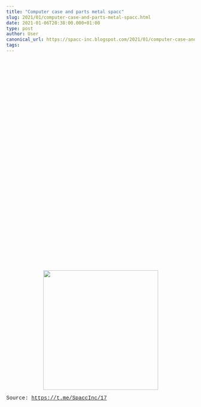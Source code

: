 ```yaml
---
title: "Computer case and parts metal spacc"
slug: 2021/01/computer-case-and-parts-metal-spacc.html
date: 2021-01-06T20:38:00.000+01:00
type: post
author: User
canonical_url: https://spacc-inc.blogspot.com/2021/01/computer-case-and-parts-metal-spacc.html
tags: 
---
```


<div class="separator" style="clear: both; text-align: center;"><object class="BLOG_video_class" contentid="a827ae8ae33217dd" height="266" id="BLOG_video-a827ae8ae33217dd" width="320"></object></div><br /><div class="separator" style="clear: both; text-align: center;"><object class="BLOG_video_class" contentid="a1cdd0a69e37852a" height="266" id="BLOG_video-a1cdd0a69e37852a" width="320"></object></div><br /><div class="separator" style="clear: both; text-align: center;"><a href="https://blogger.googleusercontent.com/img/b/R29vZ2xl/AVvXsEgkkSSq-XcKE45YvMW68Uoa9T0o1QF_5zfr8CZoMWJrA4TqP7sJBygfvarQ3jsgOfutGofTVsC88hVhg8bQCGJCN-l6ZEQWEl1TuWlhNH-7pCKh7Umv3l1xkm32ILbUDTRlDWklh7vF4eodl63Tb0UKReV3FRQX1U9qYSlb4LnunhGd6JF-YWMYJGzU4h8_/s1280/photo_2021-01-06_20-24-10.jpg" imageanchor="1" style="margin-left: 1em; margin-right: 1em;"><img border="0" data-original-height="1280" data-original-width="1227" height="320" src="https://blogger.googleusercontent.com/img/b/R29vZ2xl/AVvXsEgkkSSq-XcKE45YvMW68Uoa9T0o1QF_5zfr8CZoMWJrA4TqP7sJBygfvarQ3jsgOfutGofTVsC88hVhg8bQCGJCN-l6ZEQWEl1TuWlhNH-7pCKh7Umv3l1xkm32ILbUDTRlDWklh7vF4eodl63Tb0UKReV3FRQX1U9qYSlb4LnunhGd6JF-YWMYJGzU4h8_/s320/photo_2021-01-06_20-24-10.jpg" width="307" /></a></div><p><span style="font-family: courier;">Source:&nbsp;<a href="https://t.me/SpaccInc/17">https://t.me/SpaccInc/17</a></span></p><script async src="https://telegram.org/js/telegram-widget.js?22" data-telegram-post="SpaccInc/17" data-width="100%"></script>

